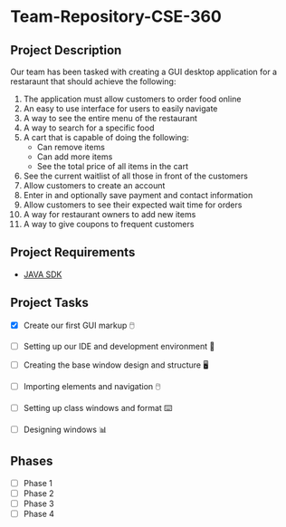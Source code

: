 # Team-Repository-CSE-360
## Project Description
Our team has been tasked with creating a GUI desktop application for a restaraunt that should achieve the following:
1. The application must allow customers to order food online
2. An easy to use interface for users to easily navigate
3. A way to see the entire menu of the restaurant
4. A way to search for a specific food
5. A cart that is capable of doing the following:
	- Can remove items
	- Can add more items
	- See the total price of all items in the cart
6. See the current waitlist of all those in front of the customers
7. Allow customers to create an account
8. Enter in and optionally save payment and contact information
9. Allow customers to see their expected wait time for orders
10. A way for restaurant owners to add new items
11. A way to give coupons to frequent customers


## Project Requirements
- [JAVA SDK](https://www.oracle.com/java/technologies/downloads/) 
## Project Tasks
- [x] Create our first GUI markup :computer_mouse:
- [ ] Setting up our IDE and development environment :toolbox:
- [ ] Creating the base window design and structure :desktop_computer:
- [ ] Importing elements and navigation :computer_mouse:
- [ ] Setting up class windows and format :keyboard:
- [ ] Designing windows :bar_chart:


## Phases
- [ ] Phase 1
- [ ] Phase 2
- [ ] Phase 3
- [ ] Phase 4

